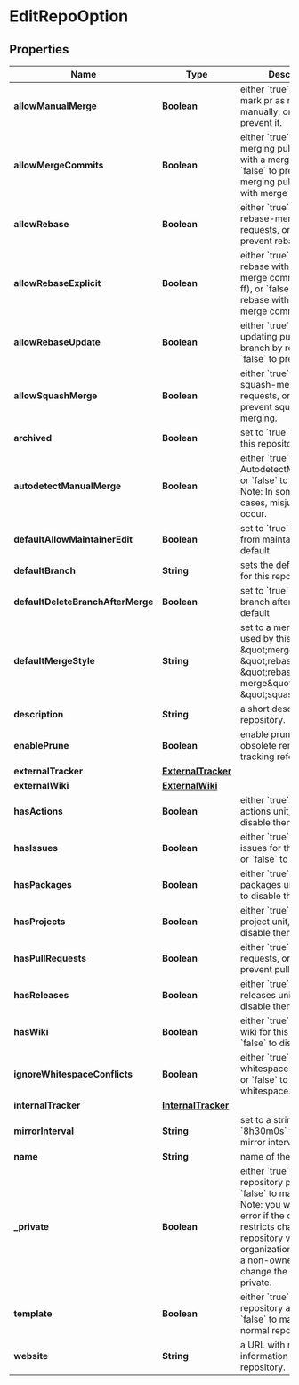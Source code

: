 # EditRepoOption

## Properties
Name | Type | Description | Notes
------------ | ------------- | ------------- | -------------
**allowManualMerge** | **Boolean** | either &#x60;true&#x60; to allow mark pr as merged manually, or &#x60;false&#x60; to prevent it. |  [optional]
**allowMergeCommits** | **Boolean** | either &#x60;true&#x60; to allow merging pull requests with a merge commit, or &#x60;false&#x60; to prevent merging pull requests with merge commits. |  [optional]
**allowRebase** | **Boolean** | either &#x60;true&#x60; to allow rebase-merging pull requests, or &#x60;false&#x60; to prevent rebase-merging. |  [optional]
**allowRebaseExplicit** | **Boolean** | either &#x60;true&#x60; to allow rebase with explicit merge commits (--no-ff), or &#x60;false&#x60; to prevent rebase with explicit merge commits. |  [optional]
**allowRebaseUpdate** | **Boolean** | either &#x60;true&#x60; to allow updating pull request branch by rebase, or &#x60;false&#x60; to prevent it. |  [optional]
**allowSquashMerge** | **Boolean** | either &#x60;true&#x60; to allow squash-merging pull requests, or &#x60;false&#x60; to prevent squash-merging. |  [optional]
**archived** | **Boolean** | set to &#x60;true&#x60; to archive this repository. |  [optional]
**autodetectManualMerge** | **Boolean** | either &#x60;true&#x60; to enable AutodetectManualMerge, or &#x60;false&#x60; to prevent it. Note: In some special cases, misjudgments can occur. |  [optional]
**defaultAllowMaintainerEdit** | **Boolean** | set to &#x60;true&#x60; to allow edits from maintainers by default |  [optional]
**defaultBranch** | **String** | sets the default branch for this repository. |  [optional]
**defaultDeleteBranchAfterMerge** | **Boolean** | set to &#x60;true&#x60; to delete pr branch after merge by default |  [optional]
**defaultMergeStyle** | **String** | set to a merge style to be used by this repository: \&quot;merge\&quot;, \&quot;rebase\&quot;, \&quot;rebase-merge\&quot;, or \&quot;squash\&quot;. |  [optional]
**description** | **String** | a short description of the repository. |  [optional]
**enablePrune** | **Boolean** | enable prune - remove obsolete remote-tracking references |  [optional]
**externalTracker** | [**ExternalTracker**](ExternalTracker.md) |  |  [optional]
**externalWiki** | [**ExternalWiki**](ExternalWiki.md) |  |  [optional]
**hasActions** | **Boolean** | either &#x60;true&#x60; to enable actions unit, or &#x60;false&#x60; to disable them. |  [optional]
**hasIssues** | **Boolean** | either &#x60;true&#x60; to enable issues for this repository or &#x60;false&#x60; to disable them. |  [optional]
**hasPackages** | **Boolean** | either &#x60;true&#x60; to enable packages unit, or &#x60;false&#x60; to disable them. |  [optional]
**hasProjects** | **Boolean** | either &#x60;true&#x60; to enable project unit, or &#x60;false&#x60; to disable them. |  [optional]
**hasPullRequests** | **Boolean** | either &#x60;true&#x60; to allow pull requests, or &#x60;false&#x60; to prevent pull request. |  [optional]
**hasReleases** | **Boolean** | either &#x60;true&#x60; to enable releases unit, or &#x60;false&#x60; to disable them. |  [optional]
**hasWiki** | **Boolean** | either &#x60;true&#x60; to enable the wiki for this repository or &#x60;false&#x60; to disable it. |  [optional]
**ignoreWhitespaceConflicts** | **Boolean** | either &#x60;true&#x60; to ignore whitespace for conflicts, or &#x60;false&#x60; to not ignore whitespace. |  [optional]
**internalTracker** | [**InternalTracker**](InternalTracker.md) |  |  [optional]
**mirrorInterval** | **String** | set to a string like &#x60;8h30m0s&#x60; to set the mirror interval time |  [optional]
**name** | **String** | name of the repository |  [optional]
**_private** | **Boolean** | either &#x60;true&#x60; to make the repository private or &#x60;false&#x60; to make it public. Note: you will get a 422 error if the organization restricts changing repository visibility to organization owners and a non-owner tries to change the value of private. |  [optional]
**template** | **Boolean** | either &#x60;true&#x60; to make this repository a template or &#x60;false&#x60; to make it a normal repository |  [optional]
**website** | **String** | a URL with more information about the repository. |  [optional]
